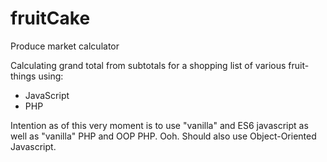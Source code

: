 # fruitCake
Produce market calculator

Calculating grand total from subtotals for a shopping list of various fruit-things using:
- JavaScript
- PHP

Intention as of this very moment is to use "vanilla" and ES6 javascript as well as "vanilla" PHP and OOP PHP.
Ooh. Should also use Object-Oriented Javascript.